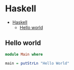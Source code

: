 # Haskell

<!--ts-->
* [Haskell](hasekll.md#haskell)
   * [Hello world](hasekll.md#hello-world)

<!-- Added by: runner, at: Wed Dec 29 11:26:39 UTC 2021 -->

<!--te-->

## Hello world
```haskell
module Main where

main = putStrLn "Hello World"
```
